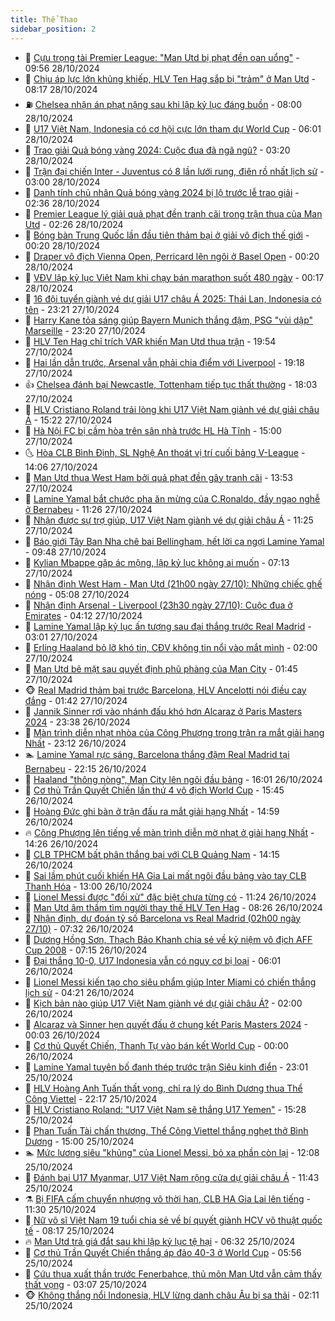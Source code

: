 ```yaml
---
title: Thể Thao
sidebar_position: 2
---
```


<!-- dantri-the-thao:START -->
- 🎡 [Cựu trọng tài Premier League: &quot;Man Utd bị phạt đền oan uổng&quot;](https://dantri.com.vn/the-thao/cuu-trong-tai-premier-league-man-utd-bi-phat-den-oan-uong-20241028131832055.htm) - 09:56 28/10/2024
- 💯 [Chịu áp lực lớn khủng khiếp, HLV Ten Hag sắp bị &quot;trảm&quot; ở Man Utd](https://dantri.com.vn/the-thao/chiu-ap-luc-lon-khung-khiep-hlv-ten-hag-sap-bi-tram-o-man-utd-20241028134709071.htm) - 08:17 28/10/2024
- ⛽️ [Chelsea nhận án phạt nặng sau khi lập kỷ lục đáng buồn](https://dantri.com.vn/the-thao/chelsea-nhan-an-phat-nang-sau-khi-lap-ky-luc-dang-buon-20241028123602625.htm) - 08:00 28/10/2024
- 💃 [U17 Việt Nam, Indonesia có cơ hội cực lớn tham dự World Cup](https://dantri.com.vn/the-thao/u17-viet-nam-indonesia-co-co-hoi-cuc-lon-tham-du-world-cup-20241028124948849.htm) - 06:01 28/10/2024
- 🌈 [Trao giải Quả bóng vàng 2024: Cuộc đua đã ngã ngũ?](https://dantri.com.vn/the-thao/trao-giai-qua-bong-vang-2024-cuoc-dua-da-nga-ngu-20241028102116409.htm) - 03:20 28/10/2024
- 🦅 [Trận đại chiến Inter - Juventus có 8 lần lưới rung, điên rồ nhất lịch sử](https://dantri.com.vn/the-thao/tran-dai-chien-inter-juventus-co-8-lan-luoi-rung-dien-ro-nhat-lich-su-20241028112059891.htm) - 03:00 28/10/2024
- 🌝 [Danh tính chủ nhân Quả bóng vàng 2024 bị lộ trước lễ trao giải](https://dantri.com.vn/the-thao/danh-tinh-chu-nhan-qua-bong-vang-2024-bi-lo-truoc-le-trao-giai-20241028084338448.htm) - 02:36 28/10/2024
- 🚀 [Premier League lý giải quả phạt đền tranh cãi trong trận thua của Man Utd](https://dantri.com.vn/the-thao/premier-league-ly-giai-qua-phat-den-tranh-cai-trong-tran-thua-cua-man-utd-20241028074636185.htm) - 02:26 28/10/2024
- 🎉 [Bóng bàn Trung Quốc lần đầu tiên thảm bại ở giải vô địch thế giới](https://dantri.com.vn/the-thao/bong-ban-trung-quoc-lan-dau-tien-tham-bai-o-giai-vo-dich-the-gioi-20241028002105848.htm) - 00:20 28/10/2024
- 📝 [Draper vô địch Vienna Open, Perricard lên ngôi ở Basel Open](https://dantri.com.vn/the-thao/draper-vo-dich-vienna-open-perricard-len-ngoi-o-basel-open-20241028065306507.htm) - 00:20 28/10/2024
- 🦄 [VĐV lập kỷ lục Việt Nam khi chạy bán marathon suốt 480 ngày](https://dantri.com.vn/the-thao/vdv-lap-ky-luc-viet-nam-khi-chay-ban-marathon-suot-480-ngay-20241028113709564.htm) - 00:17 28/10/2024
- 🎉 [16 đội tuyển giành vé dự giải U17 châu Á 2025: Thái Lan, Indonesia có tên](https://dantri.com.vn/the-thao/16-doi-tuyen-gianh-ve-du-giai-u17-chau-a-2025-thai-lan-indonesia-co-ten-20241028061908885.htm) - 23:21 27/10/2024
- 💼 [Harry Kane tỏa sáng giúp Bayern Munich thắng đậm, PSG &quot;vùi dập&quot; Marseille](https://dantri.com.vn/the-thao/harry-kane-toa-sang-giup-bayern-munich-thang-dam-psg-vui-dap-marseille-20241028063912544.htm) - 23:20 27/10/2024
- 🤡 [HLV Ten Hag chỉ trích VAR khiến Man Utd thua trận](https://dantri.com.vn/the-thao/hlv-ten-hag-chi-trich-var-khien-man-utd-thua-tran-20241028024945177.htm) - 19:54 27/10/2024
- 🦆 [Hai lần dẫn trước, Arsenal vẫn phải chia điểm với Liverpool](https://dantri.com.vn/the-thao/hai-lan-dan-truoc-arsenal-van-phai-chia-diem-voi-liverpool-20241028021648926.htm) - 19:18 27/10/2024
- 👍 [Chelsea đánh bại Newcastle, Tottenham tiếp tục thất thường](https://dantri.com.vn/the-thao/chelsea-danh-bai-newcastle-tottenham-tiep-tuc-that-thuong-20241028010353849.htm) - 18:03 27/10/2024
- 💼 [HLV Cristiano Roland trải lòng khi U17 Việt Nam giành vé dự giải châu Á](https://dantri.com.vn/the-thao/hlv-cristiano-roland-trai-long-khi-u17-viet-nam-gianh-ve-du-giai-chau-a-20241027222202080.htm) - 15:22 27/10/2024
- 🦒 [Hà Nội FC bị cầm hòa trên sân nhà trước HL Hà Tĩnh](https://dantri.com.vn/the-thao/ha-noi-fc-bi-cam-hoa-tren-san-nha-truoc-hl-ha-tinh-20241027223152535.htm) - 15:00 27/10/2024
- 🌜 [Hòa CLB Bình Định, SL Nghệ An thoát vị trí cuối bảng V-League](https://dantri.com.vn/the-thao/hoa-clb-binh-dinh-sl-nghe-an-thoat-vi-tri-cuoi-bang-v-league-20241027202629751.htm) - 14:06 27/10/2024
- 🦆 [Man Utd thua West Ham bởi quả phạt đền gây tranh cãi](https://dantri.com.vn/the-thao/man-utd-thua-west-ham-boi-qua-phat-den-gay-tranh-cai-20241027205331909.htm) - 13:53 27/10/2024
- 💪 [Lamine Yamal bắt chước pha ăn mừng của C.Ronaldo, đầy ngạo nghễ ở Bernabeu](https://dantri.com.vn/the-thao/lamine-yamal-bat-chuoc-pha-an-mung-cua-cronaldo-day-ngao-nghe-o-bernabeu-20241027181315409.htm) - 11:26 27/10/2024
- 🧠 [Nhận được sự trợ giúp, U17 Việt Nam giành vé dự giải châu Á](https://dantri.com.vn/the-thao/nhan-duoc-su-tro-giup-u17-viet-nam-gianh-ve-du-giai-chau-a-20241027182533774.htm) - 11:25 27/10/2024
- 🦄 [Báo giới Tây Ban Nha chê bai Bellingham, hết lời ca ngợi Lamine Yamal](https://dantri.com.vn/the-thao/bao-gioi-tay-ban-nha-che-bai-bellingham-het-loi-ca-ngoi-lamine-yamal-20241027145025153.htm) - 09:48 27/10/2024
- 🥸 [Kylian Mbappe gặp ác mộng, lập kỷ lục không ai muốn](https://dantri.com.vn/the-thao/kylian-mbappe-gap-ac-mong-lap-ky-luc-khong-ai-muon-20241027111325191.htm) - 07:13 27/10/2024
- 🤠 [Nhận định West Ham - Man Utd &lpar;21h00 ngày 27/10&rpar;: Những chiếc ghế nóng](https://dantri.com.vn/the-thao/nhan-dinh-west-ham-man-utd-21h00-ngay-2710-nhung-chiec-ghe-nong-20241027120744747.htm) - 05:08 27/10/2024
- 👺 [Nhận định Arsenal - Liverpool &lpar;23h30 ngày 27/10&rpar;: Cuộc đua ở Emirates](https://dantri.com.vn/the-thao/nhan-dinh-arsenal-liverpool-23h30-ngay-2710-cuoc-dua-o-emirates-20241027111150807.htm) - 04:12 27/10/2024
- 📝 [Lamine Yamal lập kỷ lục ấn tượng sau đại thắng trước Real Madrid](https://dantri.com.vn/the-thao/lamine-yamal-lap-ky-luc-an-tuong-sau-dai-thang-truoc-real-madrid-20241027094429218.htm) - 03:01 27/10/2024
- 🦆 [Erling Haaland bỏ lỡ khó tin, CĐV không tin nổi vào mắt mình](https://dantri.com.vn/the-thao/erling-haaland-bo-lo-kho-tin-cdv-khong-tin-noi-vao-mat-minh-20241027090053604.htm) - 02:00 27/10/2024
- 🥳 [Man Utd bẽ mặt sau quyết định phũ phàng của Man City](https://dantri.com.vn/the-thao/man-utd-be-mat-sau-quyet-dinh-phu-phang-cua-man-city-20241026210151951.htm) - 01:45 27/10/2024
- 🐵 [Real Madrid thảm bại trước Barcelona, HLV Ancelotti nói điều cay đắng](https://dantri.com.vn/the-thao/real-madrid-tham-bai-truoc-barcelona-hlv-ancelotti-noi-dieu-cay-dang-20241027083013119.htm) - 01:42 27/10/2024
- 🤩 [Jannik Sinner rơi vào nhánh đấu khó hơn Alcaraz ở Paris Masters 2024](https://dantri.com.vn/the-thao/jannik-sinner-roi-vao-nhanh-dau-kho-hon-alcaraz-o-paris-masters-2024-20241027063435206.htm) - 23:38 26/10/2024
- 🤠 [Màn trình diễn nhạt nhòa của Công Phượng trong trận ra mắt giải hạng Nhất](https://dantri.com.vn/the-thao/man-trinh-dien-nhat-nhoa-cua-cong-phuong-trong-tran-ra-mat-giai-hang-nhat-20241026235508588.htm) - 23:12 26/10/2024
- 🏊 [Lamine Yamal rực sáng, Barcelona thắng đậm Real Madrid tại Bernabeu](https://dantri.com.vn/the-thao/lamine-yamal-ruc-sang-barcelona-thang-dam-real-madrid-tai-bernabeu-20241027053905837.htm) - 22:15 26/10/2024
- 🗽 [Haaland &quot;thông nòng&quot;, Man City lên ngôi đầu bảng](https://dantri.com.vn/the-thao/haaland-thong-nong-man-city-len-ngoi-dau-bang-20241026230056893.htm) - 16:01 26/10/2024
- 🚀 [Cơ thủ Trần Quyết Chiến lần thứ 4 vô địch World Cup](https://dantri.com.vn/the-thao/co-thu-tran-quyet-chien-lan-thu-4-vo-dich-world-cup-20241026224449294.htm) - 15:45 26/10/2024
- 🎉 [Hoàng Đức ghi bàn ở trận đấu ra mắt giải hạng Nhất](https://dantri.com.vn/the-thao/hoang-duc-ghi-ban-o-tran-dau-ra-mat-giai-hang-nhat-20241026222121468.htm) - 14:59 26/10/2024
- 🔥 [Công Phượng lên tiếng về màn trình diễn mờ nhạt ở giải hạng Nhất](https://dantri.com.vn/the-thao/cong-phuong-len-tieng-ve-man-trinh-dien-mo-nhat-o-giai-hang-nhat-20241026212551591.htm) - 14:26 26/10/2024
- 🎉 [CLB TPHCM bất phân thắng bại với CLB Quảng Nam](https://dantri.com.vn/the-thao/clb-tphcm-bat-phan-thang-bai-voi-clb-quang-nam-20241026223748363.htm) - 14:15 26/10/2024
- 🎡 [Sai lầm phút cuối khiến HA Gia Lai mất ngôi đầu bảng vào tay CLB Thanh Hóa](https://dantri.com.vn/the-thao/sai-lam-phut-cuoi-khien-ha-gia-lai-mat-ngoi-dau-bang-vao-tay-clb-thanh-hoa-20241026195515088.htm) - 13:00 26/10/2024
- 🐻 [Lionel Messi được &quot;đối xử&quot; đặc biệt chưa từng có](https://dantri.com.vn/the-thao/lionel-messi-duoc-doi-xu-dac-biet-chua-tung-co-20241026182507303.htm) - 11:24 26/10/2024
- 🌊 [Man Utd âm thầm tìm người thay thế HLV Ten Hag](https://dantri.com.vn/the-thao/man-utd-am-tham-tim-nguoi-thay-the-hlv-ten-hag-20241026143424168.htm) - 08:26 26/10/2024
- 💃 [Nhận định, dự đoán tỷ số Barcelona vs Real Madrid &lpar;02h00 ngày 27/10&rpar;](https://dantri.com.vn/the-thao/nhan-dinh-du-doan-ty-so-barcelona-vs-real-madrid-02h00-ngay-2710-20241026133233663.htm) - 07:32 26/10/2024
- 🤔 [Dương Hồng Sơn, Thạch Bảo Khanh chia sẻ về kỷ niệm vô địch AFF Cup 2008](https://dantri.com.vn/the-thao/duong-hong-son-thach-bao-khanh-chia-se-ve-ky-niem-vo-dich-aff-cup-2008-20241026211716901.htm) - 07:15 26/10/2024
- 🤭 [Đại thắng 10-0, U17 Indonesia vẫn có nguy cơ bị loại](https://dantri.com.vn/the-thao/dai-thang-10-0-u17-indonesia-van-co-nguy-co-bi-loai-20241026123801177.htm) - 06:01 26/10/2024
- 👹 [Lionel Messi kiến tạo cho siêu phẩm giúp Inter Miami có chiến thắng lịch sử](https://dantri.com.vn/the-thao/lionel-messi-kien-tao-cho-sieu-pham-giup-inter-miami-co-chien-thang-lich-su-20241026112149601.htm) - 04:21 26/10/2024
- 🗽 [Kịch bản nào giúp U17 Việt Nam giành vé dự giải châu Á?](https://dantri.com.vn/the-thao/kich-ban-nao-giup-u17-viet-nam-gianh-ve-du-giai-chau-a-20241026090053660.htm) - 02:00 26/10/2024
- 🥳 [Alcaraz và Sinner hẹn quyết đấu ở chung kết Paris Masters 2024](https://dantri.com.vn/the-thao/alcaraz-va-sinner-hen-quyet-dau-o-chung-ket-paris-masters-2024-20241026070118170.htm) - 00:03 26/10/2024
- 💃 [Cơ thủ Quyết Chiến, Thanh Tự vào bán kết World Cup](https://dantri.com.vn/the-thao/co-thu-quyet-chien-thanh-tu-vao-ban-ket-world-cup-20241026072041850.htm) - 00:00 26/10/2024
- 🧰 [Lamine Yamal tuyên bố đanh thép trước trận Siêu kinh điển](https://dantri.com.vn/the-thao/lamine-yamal-tuyen-bo-danh-thep-truoc-tran-sieu-kinh-dien-20241025193400400.htm) - 23:01 25/10/2024
- 💪 [HLV Hoàng Anh Tuấn thất vọng, chỉ ra lý do Bình Dương thua Thể Công Viettel](https://dantri.com.vn/the-thao/hlv-hoang-anh-tuan-that-vong-chi-ra-ly-do-binh-duong-thua-the-cong-viettel-20241025225140391.htm) - 22:17 25/10/2024
- 🚀 [HLV Cristiano Roland: &quot;U17 Việt Nam sẽ thắng U17 Yemen&quot;](https://dantri.com.vn/the-thao/hlv-cristiano-roland-u17-viet-nam-se-thang-u17-yemen-20241025222824285.htm) - 15:28 25/10/2024
- 🤠 [Phan Tuấn Tài chấn thương, Thể Công Viettel thắng nghẹt thở Bình Dương](https://dantri.com.vn/the-thao/phan-tuan-tai-chan-thuong-the-cong-viettel-thang-nghet-tho-binh-duong-20241025215240915.htm) - 15:00 25/10/2024
- 🏊 [Mức lương siêu &quot;khủng&quot; của Lionel Messi, bỏ xa phần còn lại](https://dantri.com.vn/the-thao/muc-luong-sieu-khung-cua-lionel-messi-bo-xa-phan-con-lai-20241025160858533.htm) - 12:08 25/10/2024
- 🦄 [Đánh bại U17 Myanmar, U17 Việt Nam rộng cửa dự giải châu Á](https://dantri.com.vn/the-thao/danh-bai-u17-myanmar-u17-viet-nam-rong-cua-du-giai-chau-a-20241025184347342.htm) - 11:43 25/10/2024
- ⚗️ [Bị FIFA cấm chuyển nhượng vô thời hạn, CLB HA Gia Lai lên tiếng](https://dantri.com.vn/the-thao/bi-fifa-cam-chuyen-nhuong-vo-thoi-han-clb-ha-gia-lai-len-tieng-20241025190206712.htm) - 11:30 25/10/2024
- 🥷 [Nữ võ sĩ Việt Nam 19 tuổi chia sẻ về bí quyết giành HCV võ thuật quốc tế](https://dantri.com.vn/the-thao/nu-vo-si-viet-nam-19-tuoi-chia-se-ve-bi-quyet-gianh-hcv-vo-thuat-quoc-te-20241025140323202.htm) - 08:17 25/10/2024
- 🔥 [Man Utd trả giá đắt sau khi lập kỷ lục tệ hại](https://dantri.com.vn/the-thao/man-utd-tra-gia-dat-sau-khi-lap-ky-luc-te-hai-20241025133313190.htm) - 06:32 25/10/2024
- 🦅 [Cơ thủ Trần Quyết Chiến thắng áp đảo 40-3 ở World Cup](https://dantri.com.vn/the-thao/co-thu-tran-quyet-chien-thang-ap-dao-40-3-o-world-cup-20241025125613199.htm) - 05:56 25/10/2024
- 🌝 [Cứu thua xuất thần trước Fenerbahce, thủ môn Man Utd vẫn cảm thấy thất vọng](https://dantri.com.vn/the-thao/cuu-thua-xuat-than-truoc-fenerbahce-thu-mon-man-utd-van-cam-thay-that-vong-20241025074040799.htm) - 03:07 25/10/2024
- 🐵 [Không thắng nổi Indonesia, HLV lừng danh châu Âu bị sa thải](https://dantri.com.vn/the-thao/khong-thang-noi-indonesia-hlv-lung-danh-chau-au-bi-sa-thai-20241025091215978.htm) - 02:11 25/10/2024<!-- dantri-the-thao:END -->
